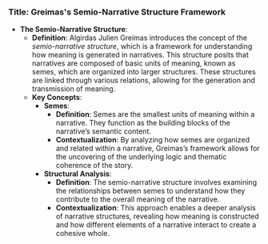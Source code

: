 ### Title: **Greimas's Semio-Narrative Structure Framework**

- **The Semio-Narrative Structure**:
  - **Definition**: Algirdas Julien Greimas introduces the concept of the *semio-narrative structure*, which is a framework for understanding how meaning is generated in narratives. This structure posits that narratives are composed of basic units of meaning, known as semes, which are organized into larger structures. These structures are linked through various relations, allowing for the generation and transmission of meaning.
  - **Key Concepts**:
    - **Semes**:
      - **Definition**: Semes are the smallest units of meaning within a narrative. They function as the building blocks of the narrative’s semantic content.
      - **Contextualization**: By analyzing how semes are organized and related within a narrative, Greimas’s framework allows for the uncovering of the underlying logic and thematic coherence of the story.
    - **Structural Analysis**:
      - **Definition**: The semio-narrative structure involves examining the relationships between semes to understand how they contribute to the overall meaning of the narrative.
      - **Contextualization**: This approach enables a deeper analysis of narrative structures, revealing how meaning is constructed and how different elements of a narrative interact to create a cohesive whole.